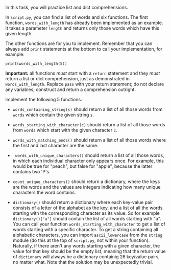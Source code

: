 In this task, you will practice list and dict comprehensions.

In `script.py`, you can find a list of words and six functions. The first function, `words_with_length` has already been implemented as an example. It takes a parameter `length` and returns only those words which have this given length.

The other functions are for you to implement. Remember that you can always add `print` statements at the bottom to call your implementation, for example:

```
print(words_with_length(5))
```

**Important:** all functions *must* start with a `return` statement and they *must* return a list or dict comprehension, just as demonstrated in `words_with_length`. Replace `pass` with your return statement; do not declare any variables; construct and return a comprehension outright.

Implement the following 5 functions:

* `words_containing_string(s)` should return a list of all those words from `words` which contain the given string `s`.

* `words_starting_with_character(c)` should return a list of all those words from `words` which start with the given character `c`.

* `words_with_matching_ends()` should return a list of all those words where the first and last character are the same.

* ` words_with_unique_characters()` should return a list of all those words, in which each individual character only appears once. For example, this would be true for "peach", but false for "apple", because the latter contains two 'P's.

* `count_unique_characters()` should return a dictionary, where the keys are the words and the values are integers indicating how many unique characters the word contains.

* `dictionary()` should return a dictionary where each key-value pair consists of a letter of the alphabet as the key, and a list of all the words starting with the corresponding character as its value. So for example `dictionary()["a"]` should contain the list of all words starting with "a". You can call your function `words_starting_with_character` to get a list of words starting with a specific character. To get a string containing all alphabetic characters, you can import `ascii_lowercase` from the `string` module (do this at the top of `script.py`, not within your function). Naturally, if there aren't any words starting with a given character, the value for that key should be the empty list, meaning that the return value of `dictionary` will always be a dictionary containig 26 key/value pairs, no matter what. Note that the solution may be unexpectedly trivial.

